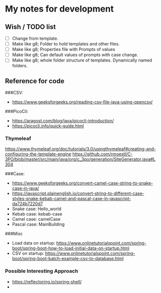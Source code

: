 # My notes for development

## Wish / TODO list
- [ ] Change from template.
- [ ] Make like g8; Folder to hold templates and other files.
- [ ] Make like g8; Properties file with Prompts of values
- [ ] Make like g8; Can default values of prompts with case change.
- [ ] Make like g8; whole folder structure of templates. Dynamically named folders.

## Reference for code
###CSV: 
* https://www.geeksforgeeks.org/reading-csv-file-java-using-opencsv/

###PicoCli: 
* https://aragost.com/blog/java/picocli-introduction/
* https://picocli.info/quick-guide.html

### Thymeleaf
https://www.thymeleaf.org/doc/tutorials/3.0/usingthymeleaf#creating-and-configuring-the-template-engine
https://github.com/rmoestl/C-3PO/blob/master/src/main/java/org/c_3po/generation/SiteGenerator.java#L304

###Case: 
* https://www.geeksforgeeks.org/convert-camel-case-string-to-snake-case-in-java/
* https://javascript.plainenglish.io/convert-string-to-different-case-styles-snake-kebab-camel-and-pascal-case-in-javascript-da724b7220d7
* Snake case: Hello_world
* Kebab case: kebab-case
* Camel case: camelCase
* Pascal case: MainBuilding

###Misc
* Load data on startup: https://www.onlinetutorialspoint.com/spring-boot/spring-boot-how-to-load-initial-data-on-startup.html
* CSV on startup: https://www.onlinetutorialspoint.com/spring-boot/spring-boot-batch-example-csv-to-database.html

### Possible Interesting Approach
* https://reflectoring.io/spring-shell/
* 